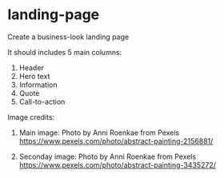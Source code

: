 # landing-page
Create a business-look landing page

It should includes 5 main columns:
1) Header
2) Hero text
3) Information
4) Quote
5) Call-to-action

Image credits:
1) Main image: Photo by Anni Roenkae from Pexels
https://www.pexels.com/photo/abstract-painting-2156881/

2) Seconday image: Photo by Anni Roenkae from Pexels
https://www.pexels.com/photo/abstract-painting-3435272/

